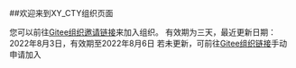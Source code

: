 ##欢迎来到XY_CTY组织页面

您可以前往[Gitee组织邀请链接](https://gitee.com/organizations/xy-cty/invite?invite=f68f92ecf53bf37841833e07abe9160b1d62ab7945c42bb50756d5e1c60ad2dbf6e6eb5dc8bf5950c2b0f2e4e02266e1)来加入组织。
有效期为三天，最近更新日期：2022年8月3日，有效期至2022年8月6日
若未更新，可前往[Gitee组织链接](https://gitee.com/xy-cty)手动申请加入
